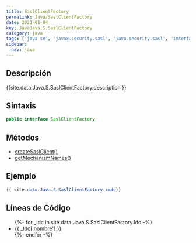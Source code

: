 ```yaml
---
title: SaslClientFactory
permalink: Java/SaslClientFactory
date: 2021-01-04
key: JavaJava.S.SaslClientFactory
category: java
tags: ['java se', 'javax.security.sasl', 'java.security.sasl', 'interface java', 'Java 1.5']
sidebar: 
  nav: java
---
```


## Descripción
{{site.data.Java.S.SaslClientFactory.description }}

## Sintaxis
~~~java
public interface SaslClientFactory
~~~

## Métodos
* [createSaslClient()](/Java/SaslClientFactory/createSaslClient)
* [getMechanismNames()](/Java/SaslClientFactory/getMechanismNames)

## Ejemplo
~~~java
{{ site.data.Java.S.SaslClientFactory.code}}
~~~

## Líneas de Código
<ul>
{%- for _ldc in site.data.Java.S.SaslClientFactory.ldc -%}
   <li>
       <a href="{{_ldc['url'] }}">{{ _ldc['nombre'] }}</a>
   </li>
{%- endfor -%}
</ul>
